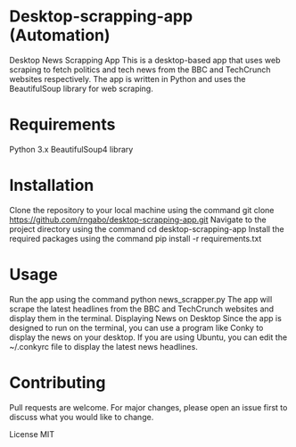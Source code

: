 # Desktop-scrapping-app (Automation)

Desktop News Scrapping App
This is a desktop-based app that uses web scraping to fetch politics and tech news from the BBC and TechCrunch websites respectively. The app is written in Python and uses the BeautifulSoup library for web scraping.

# Requirements

Python 3.x
BeautifulSoup4 library

# Installation

Clone the repository to your local machine using the command git clone https://github.com/rngabo/desktop-scrapping-app.git
Navigate to the project directory using the command cd desktop-scrapping-app
Install the required packages using the command pip install -r requirements.txt

# Usage

Run the app using the command python news_scrapper.py
The app will scrape the latest headlines from the BBC and TechCrunch websites and display them in the terminal.
Displaying News on Desktop
Since the app is designed to run on the terminal, you can use a program like Conky to display the news on your desktop. If you are using Ubuntu, you can edit the ~/.conkyrc file to display the latest news headlines.

# Contributing

Pull requests are welcome. For major changes, please open an issue first to discuss what you would like to change.

License
MIT
